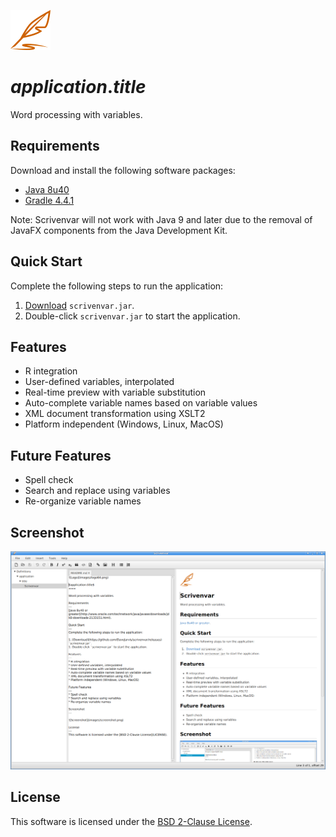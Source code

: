 ![Logo](images/logo64.png)

$application.title$
===

Word processing with variables.

Requirements
---
Download and install the following software packages:

* [Java 8u40](http://www.oracle.com/technetwork/java/javase/downloads/jdk8-downloads-2133151.html)
* [Gradle 4.4.1](https://gradle.org/)

Note: Scrivenvar will not work with Java 9 and later due to the removal of JavaFX components from the Java Development Kit.

Quick Start
---
Complete the following steps to run the application:

1. [Download](https://github.com/DaveJarvis/scrivenvar/releases) `scrivenvar.jar`.
1. Double-click `scrivenvar.jar` to start the application.

Features
---
* R integration
* User-defined variables, interpolated
* Real-time preview with variable substitution
* Auto-complete variable names based on variable values
* XML document transformation using XSLT2
* Platform independent (Windows, Linux, MacOS)

Future Features
---
* Spell check
* Search and replace using variables
* Re-organize variable names

Screenshot
---

![Screenshot](images/screenshot.png)

License
---
This software is licensed under the [BSD 2-Clause License](LICENSE.md).

